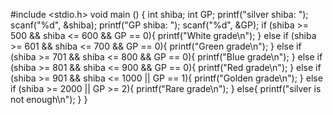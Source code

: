 #include <stdio.h>
void main ()
{
	int shiba;
	int GP;
	printf("silver shiba: ");
	scanf("%d", &shiba);
	printf("GP shiba: ");
	scanf("%d", &GP);
	if (shiba >= 500 && shiba <= 600 && GP == 0){
		printf("White grade\n");
	}
	else if (shiba >= 601 && shiba <= 700 && GP == 0){
		printf("Green grade\n");
	}
	else if (shiba >= 701 && shiba <= 800 && GP == 0){
		printf("Blue grade\n");
	}
	else if (shiba >= 801 && shiba <= 900 && GP == 0){
		printf("Red grade\n");
	}
	else if (shiba >= 901 && shiba <= 1000 || GP == 1){
		printf("Golden grade\n");
	}
	else if (shiba >= 2000 || GP >= 2){
		printf("Rare grade\n");
	}
	else{
		printf("silver is not enough\n");
	}
	}